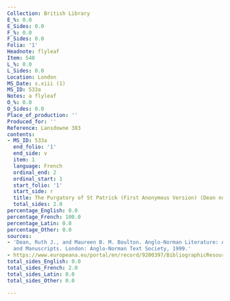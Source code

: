 ```yaml
---
Collection: British Library
E_%: 0.0
E_Sides: 0.0
F_%: 0.0
F_Sides: 0.0
Folia: '1'
Headnote: flyleaf
Item: 540
L_%: 0.0
L_Sides: 0.0
Location: London
MS_Date: s.xiii (1)
MS_ID: 533a
Notes: a flyleaf
O_%: 0.0
O_Sides: 0.0
Place_of_production: ''
Produced_for: ''
Reference: Lansdowne 383
contents:
- MS_ID: 533a
  end_folio: '1'
  end_side: v
  item: 1
  language: French
  ordinal_end: 2
  ordinal_start: 1
  start_folio: '1'
  start_side: r
  title: The Purgatory of St Patrick (First Anonymous Version) (Dean no. 549)
  total_sides: 2.0
percentage_English: 0.0
percentage_French: 100.0
percentage_Latin: 0.0
percentage_Other: 0.0
sources:
- 'Dean, Ruth J., and Maureen B. M. Boulton. Anglo-Norman Literature: A Guide to Texts
  and Manuscripts. London: Anglo-Norman Text Society, 1999.'
- https://www.europeana.eu/portal/en/record/9200397/BibliographicResource_3000126276819.html
total_sides_English: 0.0
total_sides_French: 2.0
total_sides_Latin: 0.0
total_sides_Other: 0.0

---
```

